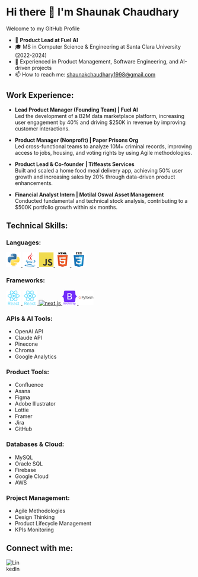 # Hi there 👋 I'm Shaunak Chaudhary

Welcome to my GitHub Profile

- 🚀 **Product Lead at Fuel AI**
- 🎓 MS in Computer Science & Engineering at Santa Clara University (2022-2024)
- 🌱 Experienced in Product Management, Software Engineering, and AI-driven projects
- 📫 How to reach me: [shaunakchaudhary1998@gmail.com](mailto:shaunakchaudhary1998@gmail.com)

## Work Experience:
- **Lead Product Manager (Founding Team) | Fuel AI**  
  Led the development of a B2M data marketplace platform, increasing user engagement by 40% and driving $250K in revenue by improving customer interactions.

- **Product Manager (Nonprofit) | Paper Prisons Org**  
  Led cross-functional teams to analyze 10M+ criminal records, improving access to jobs, housing, and voting rights by using Agile methodologies.

- **Product Lead & Co-founder | Tiffeasts Services**  
  Built and scaled a home food meal delivery app, achieving 50% user growth and increasing sales by 20% through data-driven product enhancements.

- **Financial Analyst Intern | Motilal Oswal Asset Management**  
  Conducted fundamental and technical stock analysis, contributing to a $500K portfolio growth within six months.

## Technical Skills:

### Languages:
<p align="left">
  <a href="https://www.python.org" target="_blank"> <img src="https://raw.githubusercontent.com/devicons/devicon/master/icons/python/python-original.svg" alt="python" width="40" height="40"/> </a>
  <a href="https://www.java.com" target="_blank"> <img src="https://raw.githubusercontent.com/devicons/devicon/master/icons/java/java-original.svg" alt="java" width="40" height="40"/> </a>
  <a href="https://developer.mozilla.org/en-US/docs/Web/JavaScript" target="_blank"> <img src="https://raw.githubusercontent.com/devicons/devicon/master/icons/javascript/javascript-original.svg" alt="javascript" width="40" height="40"/> </a>
  <a href="https://developer.mozilla.org/en-US/docs/Web/HTML" target="_blank"> <img src="https://raw.githubusercontent.com/devicons/devicon/master/icons/html5/html5-original-wordmark.svg" alt="html5" width="40" height="40"/> </a>
  <a href="https://developer.mozilla.org/en-US/docs/Web/CSS" target="_blank"> <img src="https://raw.githubusercontent.com/devicons/devicon/master/icons/css3/css3-original-wordmark.svg" alt="css3" width="40" height="40"/> </a>
</p>

### Frameworks:
<p align="left">
  <a href="https://reactjs.org/" target="_blank"> <img src="https://raw.githubusercontent.com/devicons/devicon/master/icons/react/react-original-wordmark.svg" alt="react" width="40" height="40"/> </a>
  <a href="https://reactnative.dev/" target="_blank"> <img src="https://raw.githubusercontent.com/devicons/devicon/master/icons/react/react-original-wordmark.svg" alt="react native" width="40" height="40"/> </a>
  <a href="https://nextjs.org/" target="_blank"> <img src="https://cdn.worldvectorlogo.com/logos/nextjs-2.svg" alt="next.js" width="40" height="40"/> </a>
  <a href="https://getbootstrap.com/" target="_blank"> <img src="https://raw.githubusercontent.com/devicons/devicon/master/icons/bootstrap/bootstrap-plain-wordmark.svg" alt="bootstrap" width="40" height="40"/> </a>
  <a href="https://pytorch.org/" target="_blank"> <img src="https://raw.githubusercontent.com/devicons/devicon/master/icons/pytorch/pytorch-original-wordmark.svg" alt="pytorch" width="40" height="40"/> </a>
</p>

### APIs & AI Tools:
- OpenAI API
- Claude API
- Pinecone
- Chroma
- Google Analytics

### Product Tools:
- Confluence
- Asana
- Figma
- Adobe Illustrator
- Lottie
- Framer
- Jira
- GitHub

### Databases & Cloud:
- MySQL
- Oracle SQL
- Firebase
- Google Cloud
- AWS

### Project Management:
- Agile Methodologies
- Design Thinking
- Product Lifecycle Management
- KPIs Monitoring

## Connect with me:
[<img align="left" alt="LinkedIn" width="40px" src="https://cdn.jsdelivr.net/npm/simple-icons@v3/icons/linkedin.svg" />](https://linkedin.com/in/shaunakc)
